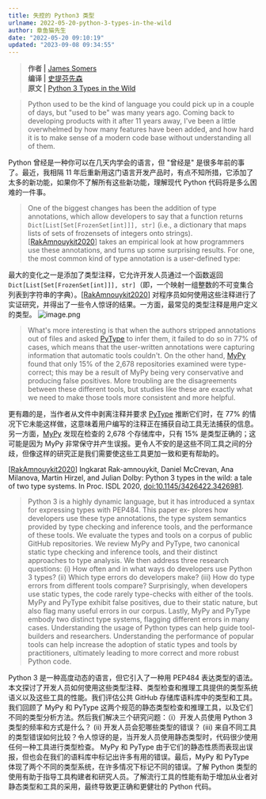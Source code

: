```yaml
---
title: 失控的 Python3 类型
urlname: 2022-05-20-python-3-types-in-the-wild
author: 章鱼猫先生
date: "2022-05-20 09:10:19"
updated: "2023-09-08 09:34:55"
---
```


> **作者 |** [James Somers](https://www.theatlantic.com/author/james-somers/) <br>
> **编译 |** [史提芬先森](https://www.yuque.com/shenweiyan/)<br>
> **原文 |** [Python 3 Types in the Wild](https://www.theatlantic.com/science/archive/2018/04/the-scientific-paper-is-obsolete/556676/)

<!-- -->

> Python used to be the kind of language you could pick up in a couple of days, but "used to be" was many years ago. Coming back to developing products with it after 11 years away, I've been a little overwhelmed by how many features have been added, and how hard it is to make sense of a modern code base without understanding all of them.

Python 曾经是一种你可以在几天内学会的语言，但 "曾经是" 是很多年前的事了。最近，我相隔 11 年后重新用这门语言开发产品时，有点不知所措，它添加了太多的新功能，如果你不了解所有这些新功能，理解现代 Python 代码将是多么困难的一件事。

> One of the biggest changes has been the addition of type annotations, which allow developers to say that a function returns `Dict[List[Set[FrozenSet[int]]], str]` (i.e., a dictionary that maps lists of sets of frozensets of integers onto strings). \[[RakAmnouykit2020](https://neverworkintheory.org/bib/#RakAmnouykit2020)] takes an empirical look at how programmers use these annotations, and turns up some surprising results. For one, the most common kind of type annotation is a user-defined type:

最大的变化之一是添加了类型注释，它允许开发人员通过一个函数返回 `Dict[List[Set[FrozenSet[int]]], str]`（即，一个映射一组整数的不可变集合列表到字符串的字典）。\[[RakAmnouykit2020](https://neverworkintheory.org/bib/#RakAmnouykit2020)] 对程序员如何使用这些注释进行了实证研究，并得出了一些令人惊讶的结果。一方面，最常见的类型注释是用户定义的类型。
![image.png](https://shub-1251708715.cos.ap-guangzhou.myqcloud.com/elog-cookbook-img/FtZT3mwYmnkeFlO-MzJvRhFPgkLC.png)

> What's more interesting is that when the authors stripped annotations out of files and asked [PyType](https://google.github.io/pytype/) to infer them, it failed to do so in 77% of cases, which means that the user-written annotations were capturing information that automatic tools couldn't. On the other hand, [MyPy](http://mypy-lang.org/) found that only 15% of the 2,678 repositories examined were type-correct; this may be a result of MyPy being very conservative and producing false positives. More troubling are the disagreements between these different tools, but studies like these are exactly what we need to make those tools more consistent and more helpful.

更有趣的是，当作者从文件中剥离注释并要求 [PyType](https://google.github.io/pytype/) 推断它们时，在 77% 的情况下它未能这样做，这意味着用户编写的注释正在捕获自动工具无法捕获的信息。另一方面，[MyPy](http://mypy-lang.org/) 发现在检查的 2,678 个存储库中，只有 15% 是类型正确的；这可能是因为 MyPy 非常保守并产生误报。更令人不安的是这些不同工具之间的分歧，但像这样的研究正是我们需要使这些工具更加一致和更有帮助的。

\[[RakAmnouykit2020](https://neverworkintheory.org/bib/#RakAmnouykit2020)] Ingkarat Rak-amnouykit, Daniel McCrevan, Ana Milanova, Martin Hirzel, and Julian Dolby: Python 3 types in the wild: a tale of two type systems. In Proc. ISDL 2020, [doi:10.1145/3426422.3426981](https://doi.org/10.1145/3426422.3426981).

> Python 3 is a highly dynamic language, but it has introduced a syntax for expressing types with PEP484. This paper ex- plores how developers use these type annotations, the type system semantics provided by type checking and inference tools, and the performance of these tools. We evaluate the types and tools on a corpus of public GitHub repositories. We review MyPy and PyType, two canonical static type checking and inference tools, and their distinct approaches to type analysis. We then address three research questions: (i) How often and in what ways do developers use Python 3 types? (ii) Which type errors do developers make? (iii) How do type errors from different tools compare? Surprisingly, when developers use static types, the code rarely type-checks with either of the tools. MyPy and PyType exhibit false positives, due to their static nature, but also flag many useful errors in our corpus. Lastly, MyPy and PyType embody two distinct type systems, flagging different errors in many cases. Understanding the usage of Python types can help guide tool-builders and researchers. Understanding the performance of popular tools can help increase the adoption of static types and tools by practitioners, ultimately leading to more correct and more robust Python code.

Python 3 是一种高度动态的语言，但它引入了一种用 PEP484 表达类型的语法。本文探讨了开发人员如何使用这些类型注释、类型检查和推理工具提供的类型系统语义以及这些工具的性能。我们评估公共 GitHub 存储库语料库中的类型和工具。我们回顾了 MyPy 和 PyType 这两个规范的静态类型检查和推理工具，以及它们不同的类型分析方法。然后我们解决三个研究问题：（i）开发人员使用 Python 3 类型的频率和方式是什么？ (ii) 开发人员会犯哪些类型的错误？ (iii) 来自不同工具的类型错误如何比较？令人惊讶的是，当开发人员使用静态类型时，代码很少使用任何一种工具进行类型检查。 MyPy 和 PyType 由于它们的静态性质而表现出误报，但也会在我们的语料库中标记出许多有用的错误。最后，MyPy 和 PyType 体现了两个不同的类型系统，在许多情况下标记不同的错误。了解 Python 类型的使用有助于指导工具构建者和研究人员。了解流行工具的性能有助于增加从业者对静态类型和工具的采用，最终导致更正确和更健壮的 Python 代码。
